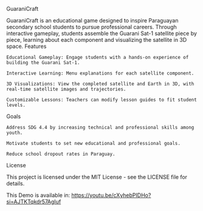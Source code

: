 GuaraniCraft

GuaraniCraft is an educational game designed to inspire Paraguayan secondary school students to pursue professional careers. Through interactive gameplay, students assemble the Guarani Sat-1 satellite piece by piece, learning about each component and visualizing the satellite in 3D space.
Features

    Educational Gameplay: Engage students with a hands-on experience of building the Guarani Sat-1.

    Interactive Learning: Menu explanations for each satellite component.

    3D Visualizations: View the completed satellite and Earth in 3D, with real-time satellite images and trajectories.

    Customizable Lessons: Teachers can modify lesson guides to fit student levels.

Goals

    Address SDG 4.4 by increasing technical and professional skills among youth.

    Motivate students to set new educational and professional goals.

    Reduce school dropout rates in Paraguay.

License

This project is licensed under the MIT License - see the LICENSE file for details.

This Demo is available in: https://youtu.be/cXyhebPIDHo?si=AJTKTqkdr57AgIuf
